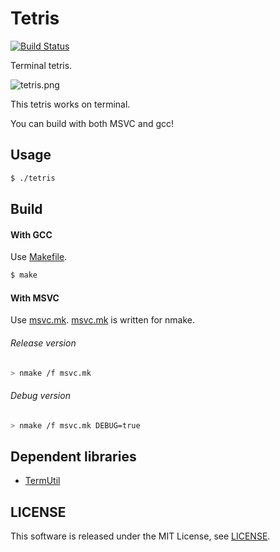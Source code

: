 Tetris
======

[![Build Status](https://travis-ci.org/koturn/Tetris.png)](https://travis-ci.org/koturn/Tetris)

Terminal tetris.

![tetris.png](https://raw.githubusercontent.com/wiki/koturn/Tetris/image/tetris.gif)

This tetris works on terminal.

You can build with both MSVC and gcc!


## Usage

```sh
$ ./tetris
```


## Build

#### With GCC

Use [Makefile](Makefile).

```sh
$ make
```

#### With MSVC

Use [msvc.mk](msvc.mk).
[msvc.mk](msvc.mk) is written for nmake.

###### Release version

```sh
> nmake /f msvc.mk
```

###### Debug version

```sh
> nmake /f msvc.mk DEBUG=true
```


## Dependent libraries

- [TermUtil](https://github.com/koturn/TermUtil)


## LICENSE

This software is released under the MIT License, see [LICENSE](LICENSE).
